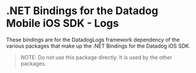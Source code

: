 # .NET Bindings for the Datadog Mobile iOS SDK - Logs

These bindings are for the DatadogLogs framework dependency of the various packages that make up the .NET Bindings for the Datadog iOS SDK.

> NOTE: Do not use this package directly. It is used by the other packages.